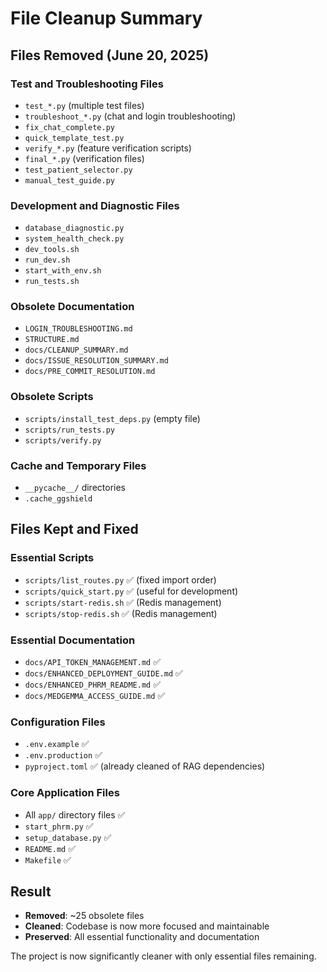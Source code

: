 # File Cleanup Summary

## Files Removed (June 20, 2025)

### Test and Troubleshooting Files
- `test_*.py` (multiple test files)
- `troubleshoot_*.py` (chat and login troubleshooting)
- `fix_chat_complete.py`
- `quick_template_test.py`
- `verify_*.py` (feature verification scripts)
- `final_*.py` (verification files)
- `test_patient_selector.py`
- `manual_test_guide.py`

### Development and Diagnostic Files
- `database_diagnostic.py`
- `system_health_check.py`
- `dev_tools.sh`
- `run_dev.sh`
- `start_with_env.sh`
- `run_tests.sh`

### Obsolete Documentation
- `LOGIN_TROUBLESHOOTING.md`
- `STRUCTURE.md`
- `docs/CLEANUP_SUMMARY.md`
- `docs/ISSUE_RESOLUTION_SUMMARY.md`
- `docs/PRE_COMMIT_RESOLUTION.md`

### Obsolete Scripts
- `scripts/install_test_deps.py` (empty file)
- `scripts/run_tests.py`
- `scripts/verify.py`

### Cache and Temporary Files
- `__pycache__/` directories
- `.cache_ggshield`

## Files Kept and Fixed

### Essential Scripts
- `scripts/list_routes.py` ✅ (fixed import order)
- `scripts/quick_start.py` ✅ (useful for development)
- `scripts/start-redis.sh` ✅ (Redis management)
- `scripts/stop-redis.sh` ✅ (Redis management)

### Essential Documentation
- `docs/API_TOKEN_MANAGEMENT.md` ✅
- `docs/ENHANCED_DEPLOYMENT_GUIDE.md` ✅
- `docs/ENHANCED_PHRM_README.md` ✅
- `docs/MEDGEMMA_ACCESS_GUIDE.md` ✅

### Configuration Files
- `.env.example` ✅
- `.env.production` ✅
- `pyproject.toml` ✅ (already cleaned of RAG dependencies)

### Core Application Files
- All `app/` directory files ✅
- `start_phrm.py` ✅
- `setup_database.py` ✅
- `README.md` ✅
- `Makefile` ✅

## Result
- **Removed**: ~25 obsolete files
- **Cleaned**: Codebase is now more focused and maintainable
- **Preserved**: All essential functionality and documentation

The project is now significantly cleaner with only essential files remaining.
